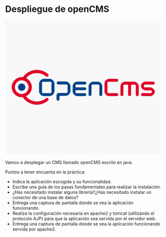 # Despliegue de openCMS

![Java](image/Java.jpg)

 Vamos a desplegar un CMS llamado openCMS escrito en java.
 
 Puntos a tener encuenta en la práctica:
 
* Indica la aplicación escogida y su funcionalidad.
* Escribe una guía de los pasas fundamentales para realizar la instalación.
* ¿Has necesitado instalar alguna librería?¿Has necesitado instalar un conector de una base de datos?
* Entrega una captura de pantalla donde se vea la aplicación funcionando.
* Realiza la configuración necesaria en apache2 y tomcat (utilizando el protocolo AJP) para que la aplicación sea servida por el servidor web.
* Entrega una captura de pantalla donde se vea la aplicación funcionando servida por apache2.
